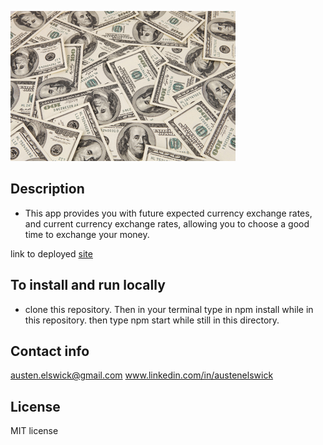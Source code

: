 ![money](./public/money.jpg)
## Description
- This app provides you with future expected currency exchange rates, and current currency exchange rates, allowing you to choose a good time to exchange your money.

link to deployed [site](http://callous-summer.surge.sh)

## To install and run locally
- clone this repository. Then in your terminal type in npm install while in this repository. then type npm start while still in this directory.

## Contact info
austen.elswick@gmail.com
www.linkedin.com/in/austenelswick

## License
MIT license
